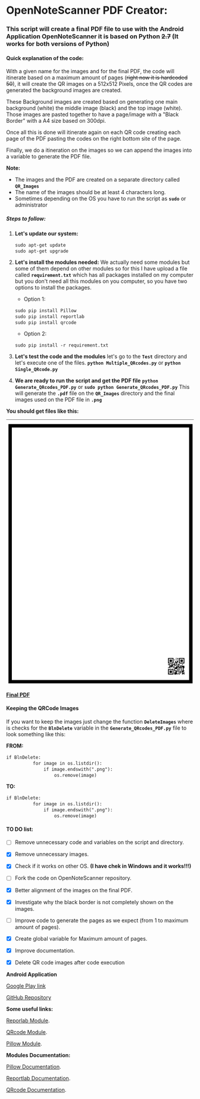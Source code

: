 # OpenNoteScanner PDF Creator:

### This script will create a final PDF file to use with the Android Application OpenNoteScanner it is based on Python ~~2.7~~ (It works for both versions of Python)

#### Quick explanation of the code:

With a given name for the images and for the final PDF, the code will itinerate based on a maximum amount of pages (~~right now it is hardcoded 50~~), it will create the QR images on a 512x512 Pixels, once the QR codes are generated the background images are created.

These Background images are created based on generating one main background (white) the middle image (black) and the top image (white). Those images are pasted together to have a page/image with a "Black Border" with a A4 size based on 300dpi.

Once all this is done will itinerate again on each QR code creating each page of the PDF pasting the codes on the right bottom site of the page.

Finally, we do a itineration on the images so we can append the images into a variable to generate the PDF file.

**Note:**

* The images and the PDF are created on a separate directory called **`QR_Images`**
* The name of the images should be at least 4 characters long.
* Sometimes depending on the OS you have to run the script as **`sudo`** or administrator

##### **Steps to follow:**
  1. **Let's update our system:**

     ```
     sudo apt-get update
     sudo apt-get upgrade
     ```

  2. **Let's install the modules needed:**
      We actually need some modules but some of them depend on other modules so for this I have upload a file called **`requirement.txt`** which has all packages installed on my computer but you don't need all this modules on you computer, so you have two options to install the packages.

       * Option 1:
       ```
       sudo pip install Pillow
       sudo pip install reportlab
       sudo pip install qrcode
       ```
       * Option 2:
       ```
       sudo pip install -r requirement.txt
       ```

  3. **Let's test the code and the modules**
    let's go to the **`Test`** directory and let's execute one of the files.
    **`python Multiple_QRcodes.py`** or **`python Single_QRcode.py`**

  4. **We are ready to run the script and get the PDF file**
    **`python Generate_QRcodes_PDF.py`** or **`sudo python Generate_QRcodes_PDF.py`**
    This will generate the **`.pdf`** file on the **`QR_Images`** directory and the final images used on the  PDF file in **`.png`**

  **You should get files like this:**

  ![Final Images on the PDF](https://github.com/yeyeto2788/OpenNoteScannerPDF/blob/master/TestImage.png)

  [**Final PDF**](https://github.com/yeyeto2788/OpenNoteScannerPDF/blob/master/QR_Images/Final.pdf)

#### **Keeping the QRCode Images**
If you want to keep the images just change the function **`DeleteImages`** where is checks for the **`BlnDelete`** variable in the **`Generate_QRcodes_PDF.py`** file to look something like this:

**FROM:**

```
if BlnDelete:
          for image in os.listdir():
              if image.endswith(".png"):
                  os.remove(image)
```

**TO:**

```
if BlnDelete:
          for image in os.listdir():
              if image.endswith(".png"):
                  os.remove(image)
```

#### TO DO list:

- [ ] Remove unnecessary code and variables on the script and directory.

- [x] Remove unnecessary images.

- [x] Check if it works on other OS. **(I have chek in Windows and it works!!!)**

- [ ] Fork the code on OpenNoteScanner repository.

- [x] Better alignment of the images on the final PDF.

- [x] Investigate why the black border is not completely shown on the images.

- [ ] Improve code to generate the pages as we expect (from 1 to maximum amount of pages).

- [x] Create global variable for Maximum amount of pages.

- [x] Improve documentation.

- [x] Delete QR code images after code execution



**Android Application**

[Google Play link](https://play.google.com/store/apps/details?id=com.todobom.opennotescanner&utm_source=global_co&utm_medium=prtnr&utm_content=Mar2515&utm_campaign=PartBadge&pcampaignid=MKT-Other-global-all-co-prtnr-py-PartBadge-Mar2515-1)

[GitHub Repository](https://github.com/ctodobom/OpenNoteScanner)

**Some useful links:**

[Reporlab Module](https://pypi.python.org/pypi/reportlab/2.7).

[QRcode Module](https://pypi.python.org/pypi/qrcode/2.7).

[Pillow Module](https://pypi.python.org/pypi/Pillow/2.7.0).


**Modules Documentation:**

[Pillow Documentation](http://pillow.readthedocs.io/en/3.0.x/installation.html).

[Reportlab Documentation](https://www.reportlab.com/docs/reportlab-userguide.pdf).

[QRcode Documentation](https://github.com/lincolnloop/python-qrcode).
